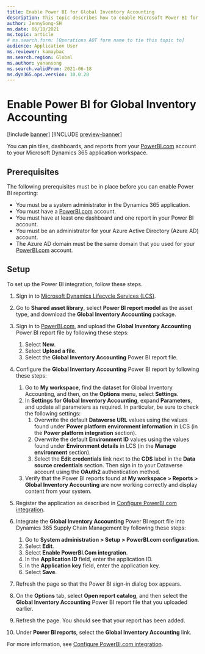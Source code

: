 ```yaml
---
title: Enable Power BI for Global Inventory Accounting
description: This topic describes how to enable Microsoft Power BI for Global Inventory Accounting.
author: JennySong-SH
ms.date: 06/18/2021
ms.topic: article
# ms.search.form: [Operations AOT form name to tie this topic to]
audience: Application User
ms.reviewer: kamaybac
ms.search.region: Global
ms.author: yanansong
ms.search.validFrom: 2021-06-18
ms.dyn365.ops.version: 10.0.20
---
```


# Enable Power BI for Global Inventory Accounting

[!include [banner](../includes/banner.md)]
[!INCLUDE [preview-banner](../includes/preview-banner.md)]
<!--KFM: Preview until 4/30/2022 -->

You can pin tiles, dashboards, and reports from your [PowerBI.com](https://powerbi.com/) account to your Microsoft Dynamics 365 application workspace.

## Prerequisites

The following prerequisites must be in place before you can enable Power BI reporting:

- You must be a system administrator in the Dynamics 365 application.
- You must have a [PowerBI.com](https://powerbi.com/) account.
- You must have at least one dashboard and one report in your Power BI account.
- You must be an administrator for your Azure Active Directory (Azure AD) account.
- The Azure AD domain must be the same domain that you used for your [PowerBI.com](https://powerbi.com/) account.

## Setup

To set up the Power BI integration, follow these steps.

1. Sign in to [Microsoft Dynamics Lifecycle Services (LCS)](https://lcs.dynamics.com/Logon/Index).
1. Go to **Shared asset library**, select **Power BI report model** as the asset type, and download the **Global Inventory Accounting** package. 
1. Sign in to [PowerBI.com](https://app.powerbi.com/), and upload the **Global Inventory Accounting** Power BI report file by following these steps:

    1. Select **New**.
    1. Select **Upload a file**.
    1. Select the **Global Inventory Accounting** Power BI report file.

1. Configure the **Global Inventory Accounting** Power BI report by following these steps:

    1. Go to **My workspace**, find the dataset for Global Inventory Accounting, and then, on the **Options** menu, select **Settings**.
    1. In **Settings for Global Inventory Accounting**, expand **Parameters**, and update all parameters as required. In particular, be sure to check the following settings:
        1. Overwrite the default **Dataverse URL** values using the values found under **Power platform environment information** in LCS (in the **Power platform integration** section).
        1. Overwrite the default **Environment ID** values using the values found under **Environment details** in LCS (in the **Manage environment** section).
        1. Select the **Edit credentials** link next to the **CDS** label in the **Data source credentials** section. Then sign in to your Dataverse account using the **OAuth2** authentication method.
    1. Verify that the Power BI reports found at **My workspace \> Reports \> Global Inventory Accounting** are now working correctly and display content from your system.

1. Register the application as described in [Configure PowerBI.com integration](../../fin-ops-core/dev-itpro/analytics/configure-power-bi-integration.md#registration-process).
1. Integrate the **Global Inventory Accounting** Power BI report file into Dynamics 365 Supply Chain Management by following these steps:

    1. Go to **System administration \> Setup \> PowerBI.com configuration**.
    1. Select **Edit**.
    1. Select **Enable PowerBI.Com integration**.
    1. In the **Application ID** field, enter the application ID.
    1. In the **Application key** field, enter the application key.
    1. Select **Save**.

1. Refresh the page so that the Power BI sign-in dialog box appears.
1. On the **Options** tab, select **Open report catalog**, and then select the **Global Inventory Accounting** Power BI report file that you uploaded earlier.
1. Refresh the page. You should see that your report has been added.
1. Under **Power BI reports**, select the **Global Inventory Accounting** link.

For more information, see [Configure PowerBI.com integration](../../fin-ops-core/dev-itpro/analytics/configure-power-bi-integration.md).
